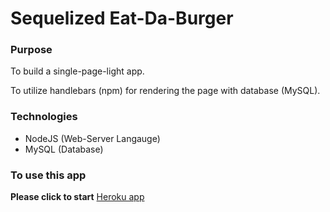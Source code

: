 # Sequelized Eat-Da-Burger

### Purpose
To build a single-page-light app.

To utilize handlebars (npm) for rendering the page with database (MySQL). 

### Technologies
* NodeJS (Web-Server Langauge)
* MySQL (Database)

### To use this app

**Please click to start**
[Heroku app](https://salty-plateau-79246.herokuapp.com/)

 <!--### How this app works

* You just input a name of burger that you want to eat
    ![Data Table](/public/assets/img/SS2.png)

* When you click the name of the burger will move the right of the screen and gives the user ability to delete the burger
    ![Data Table](/public/assets/img/SS3.png)



    `Enjoy Eat-Da-Burger`
    ![Data Table](/public/assets/img/SS1.png)   -->
